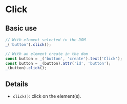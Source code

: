 # Click

## Basic use

```js
// With element selected in the DOM
_('button').click();

// With an element create in the dom
const button = _('button', 'create').text('Click');
const button = _(button).attr('id', 'button');
_(button).click();
```

## Details

- `click()`: click on the element(s).
